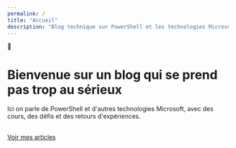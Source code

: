 ```yaml
---
permalink: /
title: "Accueil"
description: "Blog technique sur PowerShell et les technologies Microsoft pour l'administration système"
---
```


<div class="div_container">
    <div class="div_hero">
        <div class="div_hero_image">
            <span>🫥</span>
        </div>
        <div class="div_hero_text">
            <h1 id="bienvenue">Bienvenue sur un blog qui se prend pas trop au sérieux</h1>
            <p>Ici on parle de PowerShell et d'autres technologies Microsoft, avec des cours, des défis et des retours d'expériences.</p>
            <br>
            <a class="a_hero_button_1" href="/blog">Voir mes articles</a>
        </div>
    </div>
</div>
